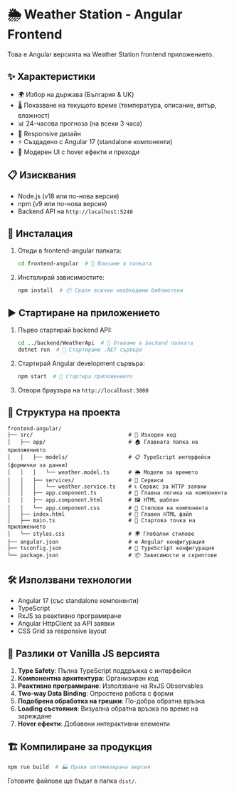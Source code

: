 # 🌦️ Weather Station - Angular Frontend
<!-- Това е README файл - като инструкция за употреба! -->

Това е Angular версията на Weather Station frontend приложението.

## ✨ Характеристики

- 🌍 Избор на държава (България & UK) <!-- Можеш да избираш между две държави -->
- 🌡️ Показване на текущото време (температура, описание, вятър, влажност) <!-- Виждаш всичко важно -->
- 📊 24-часова прогноза (на всеки 3 часа) <!-- Знаеш какво ще бъде времето през деня -->
- 📱 Responsive дизайн <!-- Работи на телефон, таблет и компютър -->
- ⚡ Създадено с Angular 17 (standalone компоненти) <!-- Използва най-новата версия -->
- 🎨 Модерен UI с hover ефекти и преходи <!-- Красиво и интерактивно -->

## 📋 Изисквания

- Node.js (v18 или по-нова версия) <!-- Трябва ти Node.js инсталиран -->
- npm (v9 или по-нова версия) <!-- Идва с Node.js -->
- Backend API на `http://localhost:5240` <!-- Сървърът трябва да работи -->

## 🚀 Инсталация

1. Отиди в frontend-angular папката:
   ```bash
   cd frontend-angular  # 📁 Влизаме в папката
   ```

2. Инсталирай зависимостите:
   ```bash
   npm install  # 📦 Сваля всички необходими библиотеки
   ```

## ▶️ Стартиране на приложението

1. Първо стартирай backend API:
   ```bash
   cd ../backend/WeatherApi  # 📁 Отиваме в backend папката
   dotnet run  # 🚀 Стартираме .NET сървъра
   ```

2. Стартирай Angular development сървъра:
   ```bash
   npm start  # 🌟 Стартира приложението
   ```

3. Отвори браузъра на `http://localhost:3000` <!-- 🌐 Тук ще видиш приложението -->

## 📁 Структура на проекта

```
frontend-angular/
├── src/                              # 📂 Изходен код
│   ├── app/                          # 🏠 Главната папка на приложението
│   │   ├── models/                   # 📋 TypeScript интерфейси (формички за данни)
│   │   │   └── weather.model.ts      # 🌦️ Модели за времето
│   │   ├── services/                 # 🔧 Сервиси
│   │   │   └── weather.service.ts    # 📞 Сервис за HTTP заявки
│   │   ├── app.component.ts          # 🧠 Главна логика на компонента
│   │   ├── app.component.html        # 🖼️ HTML шаблон
│   │   └── app.component.css         # 🎨 Стилове на компонента
│   ├── index.html                    # 📄 Главен HTML файл
│   ├── main.ts                       # 🚀 Стартова точка на приложението
│   └── styles.css                    # 🌍 Глобални стилове
├── angular.json                      # ⚙️ Angular конфигурация
├── tsconfig.json                     # 📘 TypeScript конфигурация
└── package.json                      # 📦 Зависимости и скриптове
```

## 🛠️ Използвани технологии

- Angular 17 (със standalone компоненти) <!-- 🅰️ Най-новата версия -->
- TypeScript <!-- 📘 По-безопасен JavaScript -->
- RxJS за реактивно програмиране <!-- 🎭 За асинхронни операции -->
- Angular HttpClient за API заявки <!-- 📞 За комуникация със сървъра -->
- CSS Grid за responsive layout <!-- 🎲 За подредба на елементите -->

## 🔄 Разлики от Vanilla JS версията

1. **Type Safety**: Пълна TypeScript поддръжка с интерфейси <!-- 🛡️ По-малко грешки -->
2. **Компонентна архитектура**: Организиран код <!-- 📦 По-лесен за поддръжка -->
3. **Реактивно програмиране**: Използване на RxJS Observables <!-- 🌊 По-добра работа с данни -->
4. **Two-way Data Binding**: Опростена работа с форми <!-- 🔄 Автоматични обновявания -->
5. **Подобрена обработка на грешки**: По-добра обратна връзка <!-- ❌ По-ясни съобщения -->
6. **Loading състояния**: Визуална обратна връзка по време на зареждане <!-- ⏳ Виждаш кога зарежда -->
7. **Hover ефекти**: Добавени интерактивни елементи <!-- 🖱️ По-приятно за използване -->

## 🏗️ Компилиране за продукция

```bash
npm run build  # 🏭 Прави оптимизирана версия
```

Готовите файлове ще бъдат в папка `dist/`. <!-- 📦 Готови за качване на сървър -->

<!-- 🎉 Готово! Вече знаеш всичко за Angular Weather Station! -->
